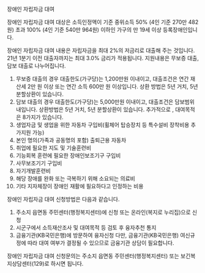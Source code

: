 장애인 자립자금 대여

장애인 자립자금 대여 대상은 소득인정액이 기준 중위소득 50% (4인 기준 270만 482원) 초과 100% (4인 기준 540만 964원) 이하인 가구의 만 19세 이상 등록장애인입니다.

장애인 자립자금 대여 내용은 자립자금을 최대 2%의 저금리로 대출해 주는 것입니다. 21년 1분기 이전 대출자까지는 최대 3.0% 금리가 적용됩니다. 지원내용은 무보증 대출, 담보 대출로 나누어집니다.
1. 무보증 대출의 경우 대출한도(가구당)는 1,200만원 이내이고, 대출조건은 연간 재산세 2만 원 이상 또는 연간 소득 600만 원 이상입니다. 상환 방법은 5년 거치, 5년 분할상환이 있습니다.
2. 담보 대출의 경우 대출한도(가구당)는 5,000만원 이내이고, 대출조건은 담보범위 내입니다. 상환방법은 5년 거치, 5년 분할상환이 있습니다.
추가적으로 , 대여목적은 8가지가 있습니다.
1. 생업자금 및 생업을 위한 자동차 구입비(휠체어 탑승장치 등 특수설비 장착비용 추가지원 가능)
2. 본인 명의(가족과 공동명의 포함) 출퇴근용 자동차
3. 취업에 필요한 지도 및 기술훈련비
4. 기능회복 훈련에 필요한 장애인보조기구 구입비
5. 사무보조기기 구입비
6. 자기개발훈련비
7. 해당 장애를 완화 또는 극복하기 위해 소요되는 의료비
8. 기타 지자체장이 장애인 재활에 필요하다고 인정하는 비용

장애인 자립자금 대여 신청방법은 다음과 같습니다.
1. 주소지 읍면동 주민센터(행정복지센터)에 신청 또는 온라인(복지로 누리집)으로 신청
2. 시군구에서 소득재산조사 및 대여목적 등 검토 후 융자추천 통지
3. 금융기관(KB국민은행)에 방문하여 융자신청
다만, 금융기관(KB국민은행) 여신규정에 따라 대여 여부가 결정될 수 있으므로 금융기관 상담이 필요합니다.

장애인 자립자금 대여 신청문의는 주소지 읍면동 주민센터(행정복지센터) 또는 보긴복지상담센터(129)로 하시면 됩니다.